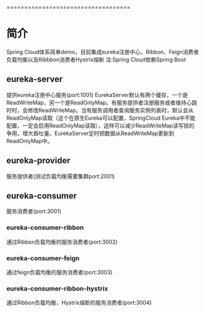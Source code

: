 ===================================
# 简介
Spring Cloud体系简单demo，目前集成eureka注册中心，Ribbon、Feign消费者负载均衡以及Ribbbon消费者Hystrix熔断
注:Spring Cloud依赖Spring Boot
## eureka-server
提供eureka注册中心服务(port:1001)
EurekaServer默认有两个缓存，一个是ReadWriteMap，另一个是ReadOnlyMap。有服务提供者注册服务或者维持心跳时时，会修改ReadWriteMap。当有服务调用者查询服务实例列表时，默认会从ReadOnlyMap读取（这个在原生Eureka可以配置，SpringCloud Eureka中不能配置，一定会启用ReadOnlyMap读取），这样可以减少ReadWriteMap读写锁的争用，增大吞吐量。EurekaServer定时把数据从ReadWriteMap更新到ReadOnlyMap中。 
## eureka-provider
服务提供者(测试负载均衡需要集群port:2001)
## eureka-consumer
服务消费者(port:3001)
### eureka-consumer-ribbon
通过Ribbon负载均衡的服务消费者(port:3002)
### eureka-consumer-feign
通过feign负载均衡的服务消费者(port:3003)
### eureka-consumer-ribbon-hystrix
通过Ribbon负载均衡，Hystrix熔断的服务消费者(port:3004)